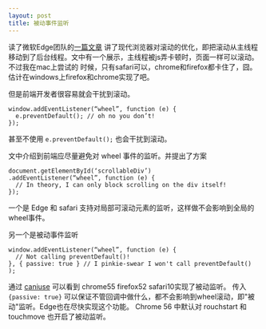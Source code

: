 ```yaml
---
layout: post
title: 被动事件监听
---
```


读了微软Edge团队的[一篇文章](https://blogs.windows.com/msedgedev/2017/03/08/scrolling-on-the-web/#kRhE0HeVS0Q6qMO8.97)
讲了现代浏览器对滚动的优化，即把滚动从主线程移动到了后台线程。文中有一个展示，主线程被js弄卡顿时，页面一样可以滚动。不过我在mac上尝试的
时候，只有safari可以，chrome和firefox都卡住了，囧。估计在windows上firefox和chrome实现了吧。

但是前端开发者很容易就会干扰到滚动。

    window.addEventListener(“wheel”, function (e) {
      e.preventDefault(); // oh no you don’t!
    });

甚至不使用 `e.preventDefault();` 也会干扰到滚动。

文中介绍到前端应尽量避免对 wheel 事件的监听。并提出了方案

    document.getElementById(‘scrollableDiv’)
    .addEventListener(“wheel”, function (e) {
      // In theory, I can only block scrolling on the div itself!
    });
 
一个是 Edge 和 safari 支持对局部可滚动元素的监听，这样做不会影响到全局的wheel事件。

另一个是被动事件监听
    
    window.addEventListener(“wheel”, function (e) {
      // Not calling preventDefault()!
    }, { passive: true } // I pinkie-swear I won't call preventDefault()
    );
    
通过 [caniuse](http://caniuse.com/#feat=passive-event-listener)   可以看到 chrome55 firefox52 safari10实现了被动监听。
传入 `{passive: true}` 可以保证不管回调中做什么，都不会影响到wheel滚动，即"被动"监听。Edge也在尽快实现这个功能。
Chrome 56 中默认对 rouchstart 和 touchmove 也开启了被动监听。
